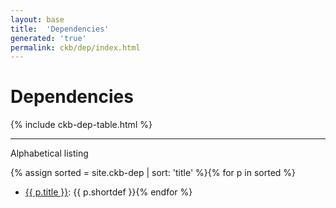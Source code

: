 ```yaml
---
layout: base
title:  'Dependencies'
generated: 'true'
permalink: ckb/dep/index.html
---
```


# Dependencies

{% include ckb-dep-table.html %}

----------

Alphabetical listing

{% assign sorted = site.ckb-dep | sort: 'title' %}{% for p in sorted %}
* [{{ p.title }}](): {{ p.shortdef }}{% endfor %}
